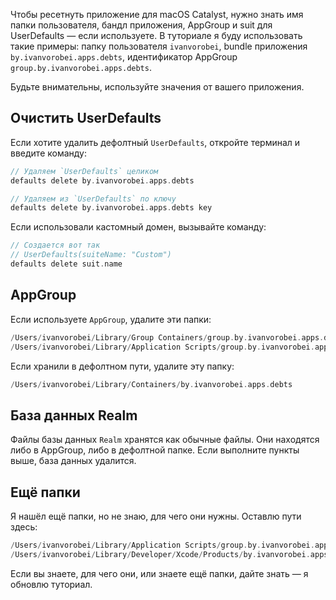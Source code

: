 Чтобы ресетнуть приложение для macOS Catalyst, нужно знать имя папки пользователя, бандл приложения, AppGroup и suit для UserDefaults — если используете. В туториале я буду использовать такие примеры: папку пользователя `ivanvorobei`, bundle приложения `by.ivanvorobei.apps.debts`, идентификатор AppGroup `group.by.ivanvorobei.apps.debts`.

Будьте внимательны, используйте значения от вашего приложения.

## Очистить UserDefaults

Если хотите удалить дефолтный `UserDefaults`, откройте терминал и введите команду:

```swift
// Удаляем `UserDefaults` целиком 
defaults delete by.ivanvorobei.apps.debts

// Удаляем из `UserDefaults` по ключу 
defaults delete by.ivanvorobei.apps.debts key
```

Если использовали кастомный домен, вызывайте команду:

```swift
// Создается вот так
// UserDefaults(suiteName: "Custom")
defaults delete suit.name
```

## AppGroup

Если используете `AppGroup`, удалите эти папки:

```swift
/Users/ivanvorobei/Library/Group Containers/group.by.ivanvorobei.apps.debts
/Users/ivanvorobei/Library/Application Scripts/group.by.ivanvorobei.apps.debts
```

Если хранили в дефолтном пути, удалите эту папку:

```swift
/Users/ivanvorobei/Library/Containers/by.ivanvorobei.apps.debts
```

## База данных Realm

Файлы базы данных `Realm` хранятся как обычные файлы. Они находятся либо в AppGroup, либо в дефолтной папке. Если выполните пункты выше, база данных удалится.

## Ещё папки

Я нашёл ещё папки, но не знаю, для чего они нужны. Оставлю пути здесь:

```swift
/Users/ivanvorobei/Library/Application Scripts/group.by.ivanvorobei.apps.debts
/Users/ivanvorobei/Library/Developer/Xcode/Products/by.ivanvorobei.apps.debts (macOS)
```

Если вы знаете, для чего они, или знаете ещё папки, дайте знать — я обновлю туториал.
